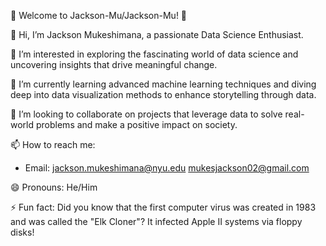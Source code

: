🌟 Welcome to Jackson-Mu/Jackson-Mu! 🌟

👋 Hi, I’m Jackson Mukeshimana, a passionate Data Science Enthusiast.

👀 I’m interested in exploring the fascinating world of data science and uncovering insights that drive meaningful change.

🌱 I’m currently learning advanced machine learning techniques and diving deep into data visualization methods to enhance storytelling through data.

💞️ I’m looking to collaborate on projects that leverage data to solve real-world problems and make a positive impact on society.

📫 How to reach me:

   - Email: jackson.mukeshimana@nyu.edu
            mukesjackson02@gmail.com

😄 Pronouns: He/Him

⚡ Fun fact: Did you know that the first computer virus was created in 1983 and was called the "Elk Cloner"? It infected Apple II systems via floppy disks!

<!---
Jackson-Mu/Jackson-Mu is a ✨ special ✨ repository because its `README.md` (this file) appears on your GitHub profile.
You can click the Preview link to take a look at your changes.
--->
